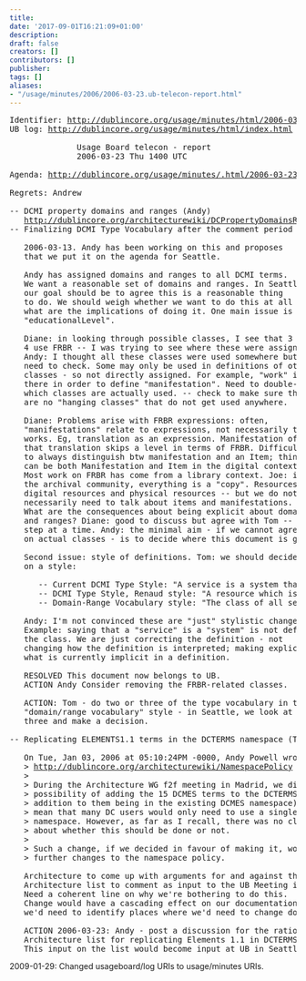 ```yaml
---
title: 
date: '2017-09-01T16:21:09+01:00'
description: 
draft: false
creators: []
contributors: []
publisher: 
tags: []
aliases:
- "/usage/minutes/2006/2006-03-23.ub-telecon-report.html"
---
```


<pre>
Identifier: <a href="http://dublincore.org/usage/minutes/2006/2006-03-23.ub-telecon-report.html">http://dublincore.org/usage/minutes/html/2006-03-23.ub-telecon-report.html</a>
UB log: <a href="http://dublincore.org/usage/minutes/index.html">http://dublincore.org/usage/minutes/html/index.html</a>

              Usage Board telecon - report
              2006-03-23 Thu 1400 UTC

Agenda: <a href="http://dublincore.org/usage/minutes/2006/2006-03-23.ub-telecon-agenda.txt.html">http://dublincore.org/usage/minutes/.html/2006-03-23.ub-telecon-agenda.txt.html</a>

Regrets: Andrew

-- DCMI property domains and ranges (Andy)
   <a href="http://dublincore.org/architecturewiki/DCPropertyDomainsRanges">http://dublincore.org/architecturewiki/DCPropertyDomainsRanges</a>
-- Finalizing DCMI Type Vocabulary after the comment period (Stuart)

   2006-03-13. Andy has been working on this and proposes
   that we put it on the agenda for Seattle.

   Andy has assigned domains and ranges to all DCMI terms.
   We want a reasonable set of domains and ranges. In Seattle,
   our goal should be to agree this is a reasonable thing
   to do. We should weigh whether we want to do this at all --
   what are the implications of doing it. One main issue is
   "educationalLevel".

   Diane: in looking through possible classes, I see that 3 out of
   4 use FRBR -- I was trying to see where these were assigned.
   Andy: I thought all these classes were used somewhere but
   need to check. Some may only be used in definitions of other
   classes - so not directly assigned. For example, "work" is
   there in order to define "manifestation". Need to double-check
   which classes are actually used. -- check to make sure there
   are no "hanging classes" that do not get used anywhere.

   Diane: Problems arise with FRBR expressions: often,
   "manifestations" relate to expressions, not necessarily to
   works. Eg, translation as an expression. Manifestation of
   that translation skips a level in terms of FRBR. Difficult
   to always distinguish btw manifestation and an Item; things
   can be both Manifestation and Item in the digital context.
   Most work on FRBR has come from a library context. Joe: in
   the archival community, everything is a "copy". Resources --
   digital resources and physical resources -- but we do not
   necessarily need to talk about items and manifestations.
   What are the consequences about being explicit about domains
   and ranges? Diane: good to discuss but agree with Tom -- one
   step at a time. Andy: the minimal aim - if we cannot agree
   on actual classes - is to decide where this document is going.

   Second issue: style of definitions. Tom: we should decide
   on a style:

      -- Current DCMI Type Style: "A service is a system that provides..."
      -- DCMI Type Style, Renaud style: "A resource which is a system..." [2]
      -- Domain-Range Vocabulary style: "The class of all services..." [1]

   Andy: I'm not convinced these are "just" stylistic changes.
   Example: saying that a "service" is a "system" is not defining
   the class. We are just correcting the definition - not
   changing how the definition is interpreted; making explicit
   what is currently implicit in a definition.

   RESOLVED This document now belongs to UB.
   ACTION Andy Consider removing the FRBR-related classes.

   ACTION: Tom - do two or three of the type vocabulary in the
   "domain/range vocabulary" style - in Seattle, we look at
   three and make a decision.

-- Replicating ELEMENTS1.1 terms in the DCTERMS namespace (Tom, Andy)

   On Tue, Jan 03, 2006 at 05:10:24PM -0000, Andy Powell wrote:
   &gt; <a href="http://dublincore.org/architecturewiki/NamespacePolicy">http://dublincore.org/architecturewiki/NamespacePolicy</a>
   &gt; 
   &gt; During the Architecture WG f2f meeting in Madrid, we discussed the
   &gt; possibility of adding the 15 DCMES terms to the DCTERMS namespace (in
   &gt; addition to them being in the existing DCMES namespace). This would
   &gt; mean that many DC users would only need to use a single DCTERMS
   &gt; namespace. However, as far as I recall, there was no clear agreement
   &gt; about whether this should be done or not.
   &gt; 
   &gt; Such a change, if we decided in favour of making it, would require
   &gt; further changes to the namespace policy.

   Architecture to come up with arguments for and against this action.
   Architecture list to comment as input to the UB Meeting in Seattle.
   Need a coherent line on why we're bothering to do this.
   Change would have a cascading effect on our documentation,
   we'd need to identify places where we'd need to change docs.

   ACTION 2006-03-23: Andy - post a discussion for the rationale to
   Architecture list for replicating Elements 1.1 in DCTERMS
   This input on the list would become input at UB in Seattle
</pre>2009-01-29: Changed usageboard/log URIs to usage/minutes URIs.
